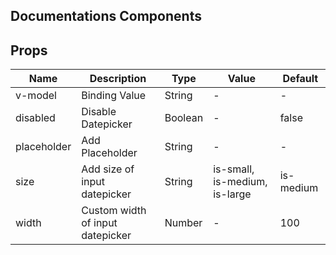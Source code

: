 ## Documentations Components

<date-picker></date-picker>

## Props

| Name        | Description                      | Type    | Value                         | Default   |
|-------------|----------------------------------|---------|-------------------------------|-----------|
| v-model     | Binding Value                    | String  | -                             | -         |
| disabled    | Disable Datepicker               | Boolean | -                             | false     |
| placeholder | Add Placeholder                  | String  | -                             | -         |
| size        | Add size of input datepicker     | String  | is-small, is-medium, is-large | is-medium |
| width       | Custom width of input datepicker | Number  | -                             | 100       |
